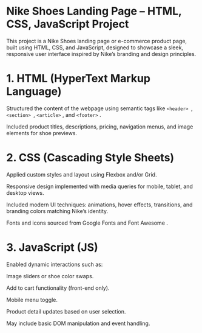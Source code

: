 # Nike Shoes Landing Page – HTML, CSS, JavaScript Project

This project is a Nike Shoes landing page or e-commerce product page, built using HTML, CSS, and JavaScript, designed to showcase a sleek, responsive user interface inspired by Nike’s branding and design principles.

 # 1. HTML (HyperText Markup Language)
 
Structured the content of the webpage using semantic tags like `<header> `, `<section> `, `<article>` , and `<footer>` .

Included product titles, descriptions, pricing, navigation menus, and image elements for shoe previews.

 # 2. CSS (Cascading Style Sheets)
 
Applied custom styles and layout using Flexbox and/or Grid.

Responsive design implemented with media queries for mobile, tablet, and desktop views.

Included modern UI techniques: animations, hover effects, transitions, and branding colors matching Nike’s identity.

Fonts and icons sourced from Google Fonts and Font Awesome .

 # 3. JavaScript (JS)
 
Enabled dynamic interactions such as:

Image sliders or shoe color swaps.

Add to cart functionality (front-end only).

Mobile menu toggle.

Product detail updates based on user selection.

May include basic DOM manipulation and event handling.

